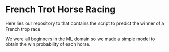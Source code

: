 # French Trot Horse Racing

Here lies our repository to that contains the script to predict the winner of a French trop race

We were all beginners in the ML domain so we made a simple model to obtain the win probability of each horse.


